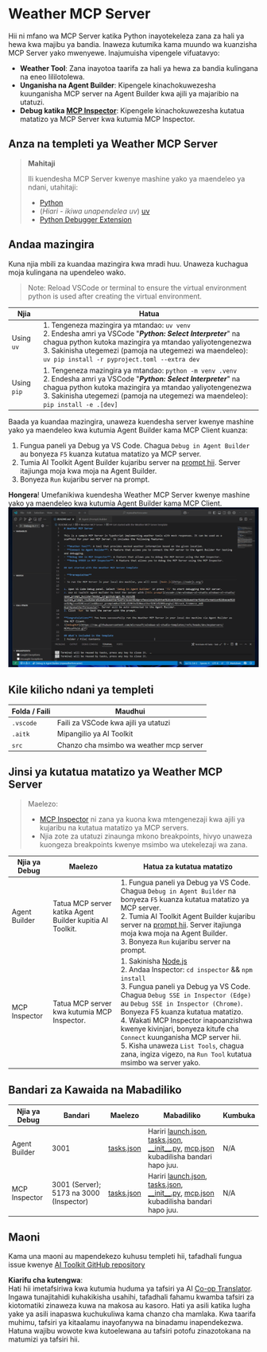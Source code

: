 <!--
CO_OP_TRANSLATOR_METADATA:
{
  "original_hash": "999c5e7623c1e2d5e5a07c2feb39eb67",
  "translation_date": "2025-06-10T06:35:33+00:00",
  "source_file": "10-StreamliningAIWorkflowsBuildingAnMCPServerWithAIToolkit/lab3/code/weather_mcp/README.md",
  "language_code": "sw"
}
-->
# Weather MCP Server

Hii ni mfano wa MCP Server katika Python inayotekeleza zana za hali ya hewa kwa majibu ya bandia. Inaweza kutumika kama muundo wa kuanzisha MCP Server yako mwenyewe. Inajumuisha vipengele vifuatavyo:

- **Weather Tool**: Zana inayotoa taarifa za hali ya hewa za bandia kulingana na eneo lililotolewa.
- **Unganisha na Agent Builder**: Kipengele kinachokuwezesha kuunganisha MCP server na Agent Builder kwa ajili ya majaribio na utatuzi.
- **Debug katika [MCP Inspector](https://github.com/modelcontextprotocol/inspector)**: Kipengele kinachokuwezesha kutatua matatizo ya MCP Server kwa kutumia MCP Inspector.

## Anza na templeti ya Weather MCP Server

> **Mahitaji**
>
> Ili kuendesha MCP Server kwenye mashine yako ya maendeleo ya ndani, utahitaji:
>
> - [Python](https://www.python.org/)
> - (*Hiari - ikiwa unapendelea uv*) [uv](https://github.com/astral-sh/uv)
> - [Python Debugger Extension](https://marketplace.visualstudio.com/items?itemName=ms-python.debugpy)

## Andaa mazingira

Kuna njia mbili za kuandaa mazingira kwa mradi huu. Unaweza kuchagua moja kulingana na upendeleo wako.

> Note: Reload VSCode or terminal to ensure the virtual environment python is used after creating the virtual environment.

| Njia | Hatua |
| -------- | ----- |
| Using `uv` | 1. Tengeneza mazingira ya mtandao: `uv venv` <br>2. Endesha amri ya VSCode "***Python: Select Interpreter***" na chagua python kutoka mazingira ya mtandao yaliyotengenezwa <br>3. Sakinisha utegemezi (pamoja na utegemezi wa maendeleo): `uv pip install -r pyproject.toml --extra dev` |
| Using `pip` | 1. Tengeneza mazingira ya mtandao: `python -m venv .venv` <br>2. Endesha amri ya VSCode "***Python: Select Interpreter***" na chagua python kutoka mazingira ya mtandao yaliyotengenezwa<br>3. Sakinisha utegemezi (pamoja na utegemezi wa maendeleo): `pip install -e .[dev]` |

Baada ya kuandaa mazingira, unaweza kuendesha server kwenye mashine yako ya maendeleo kwa kutumia Agent Builder kama MCP Client kuanza:
1. Fungua paneli ya Debug ya VS Code. Chagua `Debug in Agent Builder` au bonyeza `F5` kuanza kutatua matatizo ya MCP server.
2. Tumia AI Toolkit Agent Builder kujaribu server na [prompt hii](../../../../../../../../../../../open_prompt_builder). Server itajiunga moja kwa moja na Agent Builder.
3. Bonyeza `Run` kujaribu server na prompt.

**Hongera**! Umefanikiwa kuendesha Weather MCP Server kwenye mashine yako ya maendeleo kwa kutumia Agent Builder kama MCP Client.
![DebugMCP](https://raw.githubusercontent.com/microsoft/windows-ai-studio-templates/refs/heads/dev/mcpServers/mcp_debug.gif)

## Kile kilicho ndani ya templeti

| Folda / Faili| Maudhui                                     |
| ------------ | -------------------------------------------- |
| `.vscode`    | Faili za VSCode kwa ajili ya utatuzi                   |
| `.aitk`      | Mipangilio ya AI Toolkit                |
| `src`        | Chanzo cha msimbo wa weather mcp server   |

## Jinsi ya kutatua matatizo ya Weather MCP Server

> Maelezo:
> - [MCP Inspector](https://github.com/modelcontextprotocol/inspector) ni zana ya kuona kwa mtengenezaji kwa ajili ya kujaribu na kutatua matatizo ya MCP servers.
> - Njia zote za utatuzi zinaunga mkono breakpoints, hivyo unaweza kuongeza breakpoints kwenye msimbo wa utekelezaji wa zana.

| Njia ya Debug | Maelezo | Hatua za kutatua matatizo |
| ---------- | ----------- | --------------- |
| Agent Builder | Tatua MCP server katika Agent Builder kupitia AI Toolkit. | 1. Fungua paneli ya Debug ya VS Code. Chagua `Debug in Agent Builder` na bonyeza `F5` kuanza kutatua matatizo ya MCP server.<br>2. Tumia AI Toolkit Agent Builder kujaribu server na [prompt hii](../../../../../../../../../../../open_prompt_builder). Server itajiunga moja kwa moja na Agent Builder.<br>3. Bonyeza `Run` kujaribu server na prompt. |
| MCP Inspector | Tatua MCP server kwa kutumia MCP Inspector. | 1. Sakinisha [Node.js](https://nodejs.org/)<br> 2. Andaa Inspector: `cd inspector` && `npm install` <br> 3. Fungua paneli ya Debug ya VS Code. Chagua `Debug SSE in Inspector (Edge)` au `Debug SSE in Inspector (Chrome)`. Bonyeza F5 kuanza kutatua matatizo.<br> 4. Wakati MCP Inspector inapoanzishwa kwenye kivinjari, bonyeza kitufe cha `Connect` kuunganisha MCP server hii.<br> 5. Kisha unaweza `List Tools`, chagua zana, ingiza vigezo, na `Run Tool` kutatua msimbo wa server yako.<br> |

## Bandari za Kawaida na Mabadiliko

| Njia ya Debug | Bandari | Maelezo | Mabadiliko | Kumbuka |
| ---------- | ----- | ------------ | -------------- |-------------- |
| Agent Builder | 3001 | [tasks.json](../../../../../../10-StreamliningAIWorkflowsBuildingAnMCPServerWithAIToolkit/lab3/code/weather_mcp/.vscode/tasks.json) | Hariri [launch.json](../../../../../../10-StreamliningAIWorkflowsBuildingAnMCPServerWithAIToolkit/lab3/code/weather_mcp/.vscode/launch.json), [tasks.json](../../../../../../10-StreamliningAIWorkflowsBuildingAnMCPServerWithAIToolkit/lab3/code/weather_mcp/.vscode/tasks.json), [\_\_init\_\_.py](../../../../../../10-StreamliningAIWorkflowsBuildingAnMCPServerWithAIToolkit/lab3/code/weather_mcp/src/__init__.py), [mcp.json](../../../../../../10-StreamliningAIWorkflowsBuildingAnMCPServerWithAIToolkit/lab3/code/weather_mcp/.aitk/mcp.json) kubadilisha bandari hapo juu. | N/A |
| MCP Inspector | 3001 (Server); 5173 na 3000 (Inspector) | [tasks.json](../../../../../../10-StreamliningAIWorkflowsBuildingAnMCPServerWithAIToolkit/lab3/code/weather_mcp/.vscode/tasks.json) | Hariri [launch.json](../../../../../../10-StreamliningAIWorkflowsBuildingAnMCPServerWithAIToolkit/lab3/code/weather_mcp/.vscode/launch.json), [tasks.json](../../../../../../10-StreamliningAIWorkflowsBuildingAnMCPServerWithAIToolkit/lab3/code/weather_mcp/.vscode/tasks.json), [\_\_init\_\_.py](../../../../../../10-StreamliningAIWorkflowsBuildingAnMCPServerWithAIToolkit/lab3/code/weather_mcp/src/__init__.py), [mcp.json](../../../../../../10-StreamliningAIWorkflowsBuildingAnMCPServerWithAIToolkit/lab3/code/weather_mcp/.aitk/mcp.json) kubadilisha bandari hapo juu.| N/A |

## Maoni

Kama una maoni au mapendekezo kuhusu templeti hii, tafadhali fungua issue kwenye [AI Toolkit GitHub repository](https://github.com/microsoft/vscode-ai-toolkit/issues)

**Kiarifu cha kutengwa**:  
Hati hii imetafsiriwa kwa kutumia huduma ya tafsiri ya AI [Co-op Translator](https://github.com/Azure/co-op-translator). Ingawa tunajitahidi kuhakikisha usahihi, tafadhali fahamu kwamba tafsiri za kiotomatiki zinaweza kuwa na makosa au kasoro. Hati ya asili katika lugha yake ya asili inapaswa kuchukuliwa kama chanzo cha mamlaka. Kwa taarifa muhimu, tafsiri ya kitaalamu inayofanywa na binadamu inapendekezwa. Hatuna wajibu wowote kwa kutoelewana au tafsiri potofu zinazotokana na matumizi ya tafsiri hii.